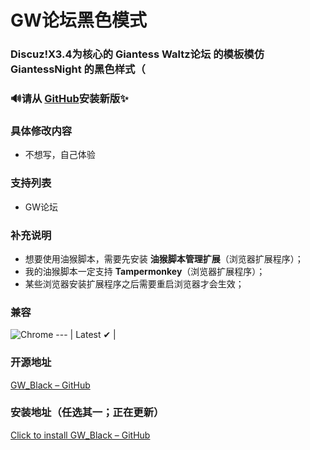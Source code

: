 # GW论坛黑色模式
### Discuz!X3.4为核心的 Giantess Waltz论坛 的模板模仿 GiantessNight 的黑色样式（

### 🔊请从 [GitHub](https://github.com/CMSSserver/GW_Black/edit/main/README.md)安装新版✨

### 具体修改内容
* 不想写，自己体验

### 支持列表
* GW论坛

### 补充说明
* 想要使用油猴脚本，需要先安装 **油猴脚本管理扩展**（浏览器扩展程序）；
* 我的油猴脚本一定支持 **Tampermonkey**（浏览器扩展程序）；
* 某些浏览器安装扩展程序之后需要重启浏览器才会生效；



### 兼容
![Chrome](https://raw.githubusercontent.com/alrra/browser-logos/master/src/chrome/chrome_48x48.png)
--- |
Latest ✔ |

### 开源地址
[GW_Black – GitHub](https://github.com/CMSSserver/GW_Black)

### 安装地址（任选其一；正在更新）
[Click to install GW_Black – GitHub](https://github.com/CMSSserver/GW_Black/releases/download/v0.1-beta.1/GW_Blackv0.1-beta.1.js)
